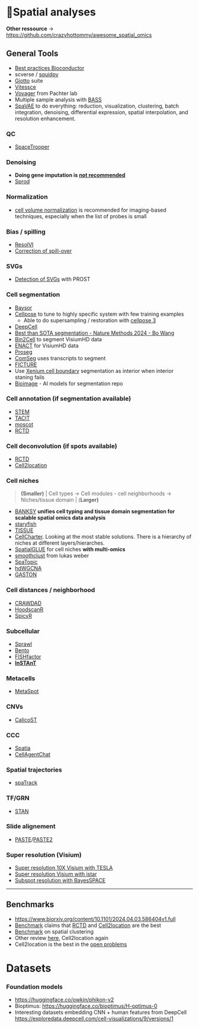# 🌌Spatial analyses

**Other ressource** → https://github.com/crazyhottommy/awesome_spatial_omics

## General Tools

- [Best practices Bioconductor](https://lmweber.org/PrinciplesSTA/devel/)
- scverse / [squidpy](https://squidpy.readthedocs.io/en/stable/)
- [Giotto](https://giottosuite.readthedocs.io/en/latest/) suite
- [Vitessce](http://vitessce.io/)
- [Voyager](https://github.com/pachterlab/voyager) from Pachter lab
- Multiple sample analysis with [BASS](https://genomebiology.biomedcentral.com/articles/10.1186/s13059-024-03361-0)
- [SpaVAE](https://github.com/ttgump/spaVAE) to do everything: reduction, visualization, clustering, batch integration, denoising, differential expression, spatial interpolation, and resolution enhancement.

### QC

- [SpaceTrooper](https://htmlpreview.github.io/?https://github.com/drighelli/SpaceTrooper/blob/main/vignette/introduction.html)

### Denoising

- **Doing gene imputation is [not recommended](https://github.com/BayraktarLab/cell2location/issues/379)**
- [Sprod](https://www.nature.com/articles/s41592-022-01560-w#Fig2)

### Normalization

- [cell volume normalization](https://genomebiology.biomedcentral.com/articles/10.1186/s13059-024-03303-w#Fig7) is recommended for imaging-based techniques, especially when the list of probes is small

### Bias / spilling

- [ResolVI](https://www.biorxiv.org/content/biorxiv/early/2025/01/24/2025.01.20.634005.full.pdf)
- [Correction of spill-over](https://sydneybiox.github.io/Statial/)

### SVGs

- [Detection of SVGs](https://www.nature.com/articles/s41467-024-44835-w) with PROST

### Cell segmentation

- [Baysor](https://github.com/kharchenkolab/Baysor)
- [Cellpose](https://github.com/MouseLand/cellpose) to tune to highly specific system with few training examples
    - Able to do supersampling / restoration with [cellpose 3](https://www.biorxiv.org/content/10.1101/2024.02.10.579780v2)
- [DeepCell](https://github.com/vanvalenlab/deepcell-tf?tab=readme-ov-file)
- [Best than SOTA segmentation - Nature Methods 2024 - Bo Wang](https://www.nature.com/articles/s41592-024-02233-6#Fig3)
- [Bin2Cell](https://www.biorxiv.org/content/10.1101/2024.06.19.599766v1) to segment VisiumHD data
- [ENACT](https://www.biorxiv.org/content/10.1101/2024.10.17.618905v1.full.pdf) for VisiumHD data
- [Proseg](https://www.biorxiv.org/content/10.1101/2024.04.25.591218v1.full.pdf)
- [ComSeg](https://www.nature.com/articles/s42003-024-06480-3) uses transcripts to segment
- [FICTURE](https://www.nature.com/articles/s41592-024-02415-2)
- Use [Xenium cell boundary](https://kb.10xgenomics.com/hc/en-us/articles/30205122555917-Boundary-stain-shows-cell-morphology-better-than-the-interior-stain) segmentation as interior when interior staning fails
- [Bioimage](https://bioimage.io/#/) - AI models for segmentation repo

### Cell annotation (if segmentation available)

- [STEM](https://www.nature.com/articles/s42003-023-05640-1)
- [TACIT](https://www.biorxiv.org/content/10.1101/2024.05.31.596861v1)
- [moscot](https://github.com/theislab/moscot)
- [RCTD](https://github.com/dmcable/spacexr)

### Cell deconvolution (if spots available)

- [RCTD](https://github.com/dmcable/spacexr)
- [Cell2location](https://github.com/BayraktarLab/cell2location)

### Cell niches

> **(Smaller)** | Cell types → Cell modules - cell neighborhoods → Niches/tissue domain | (**Larger)**
> 
- [BANKSY](https://www.nature.com/articles/s41588-024-01664-3) **unifies cell typing and tissue domain segmentation for scalable spatial omics data analysis**
- [staryfish](https://twitter.com/Cancer_dynamics/status/1770811468578971905?t=sZhz7UBO-VE7cqK97rP8sA&s=19)
- [TISSUE](https://buff.ly/49Oc0M2)
- [CellCharter](https://www.nature.com/articles/s41588-023-01588-4). Looking at the most stable solutions. There is a hierarchy of niches at different layers/hierarches.
- [SpatialGLUE](https://www.nature.com/articles/s41592-024-02316-4) for cell niches **with multi-omics**
- [smoothclust](https://github.com/lmweber/smoothclust) from lukas weber
- [SpaTopic](https://www.science.org/doi/10.1126/sciadv.adp4942)
- [hdWGCNA](https://smorabit.github.io/hdWGCNA/articles/ST_basics.html)
- [GASTON](https://github.com/raphael-group/GASTON)

### Cell distances / neighborhood

- [CRAWDAD](https://github.com/JEFworks-Lab/CRAWDAD?tab=readme-ov-file)
- [HoodscanR](https://www.biorxiv.org/content/10.1101/2024.03.26.586902v1)
- [SpicyR](https://sydneybiox.github.io/spicyR/)

### Subcellular

- [Sprawl](https://elifesciences.org/reviewed-preprints/87517)
- [Bento](https://www.notion.so/Spatial-analyses-0d451532f4c64fc599cb6ceb469ab523?pvs=21)
- [FISHfactor](https://academic.oup.com/bioinformatics/article/39/5/btad183/7114027)
- [**InSTAnT**](https://www.nature.com/articles/s41467-024-49457-w)

### Metacells

- [MetaSpot](https://academic.oup.com/bioinformatics/article/doi/10.1093/bioinformatics/btae734/7919601)

### CNVs

- [CalicoST](https://www.nature.com/articles/s41592-024-02438-9#Fig1)

### CCC

- [Spatia](https://www.nature.com/articles/s41592-024-02408-1#Fig2)
- [CellAgentChat](https://github.com/mcgilldinglab/CellAgentChat)

### Spatial trajectories

- [spaTrack](https://www.biorxiv.org/content/10.1101/2023.09.04.556175v2)

### TF/GRN

- [STAN](https://www.biorxiv.org/content/10.1101/2024.06.26.600782v2.full.pdf)

### Slide alignement

- [PASTE](https://www.nature.com/articles/s41592-022-01459-6)/[PASTE2](https://www.ncbi.nlm.nih.gov/pmc/articles/PMC9881963/)

### Super resolution (Visium)

- [Super resolution 10X Visium with TESLA](https://www.cell.com/cell-systems/pdf/S2405-4712(23)00084-4.pdf)
- [Super resolution Visium with istar](https://www.notion.so/Spatial-analyses-0d451532f4c64fc599cb6ceb469ab523?pvs=21)
- [Subspot resolution with BayesSPACE](https://www.ncbi.nlm.nih.gov/pmc/articles/PMC8763026/)

---

## Benchmarks

- https://www.biorxiv.org/content/10.1101/2024.04.03.586404v1.full
- [Benchmark](https://www.biorxiv.org/content/10.1101/2023.03.22.533802v3.full.pdf) claims that [RCTD](https://github.com/dmcable/spacexr) and [Cell2location](https://github.com/BayraktarLab/cell2location) are the best
- [Benchmark](https://www.nature.com/articles/s41592-024-02215-8) on spatial clustering
- Other review [here](https://www.nature.com/articles/s41467-023-37168-7#Fig2), Cell2location again
- Cell2location is the best in the [open problems](https://openproblems.bio/results/spatial_decomposition/)

# Datasets

### Foundation models

- https://huggingface.co/owkin/phikon-v2
- Bioptimus: https://huggingface.co/bioptimus/H-optimus-0
- Interesting datasets embedding CNN + human features from DeepCell https://exploredata.deepcell.com/cell-visualizations/9/versions/1
